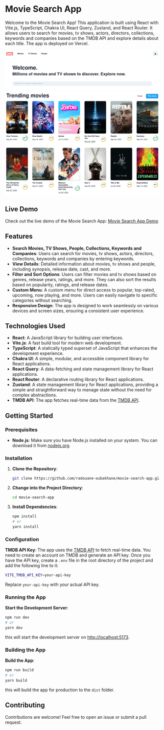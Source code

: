 # Movie Search App

Welcome to the Movie Search App! This application is built using React with Vite.js, TypeScript, Chakra UI, React Query, Zustand, and React Router. It allows users to search for movies, tv shows, actors, directors, collections, keywords and companies based on the TMDB API and explore details about each title. The app is deployed on Vercel.


![Movie Search App Screenshot](screenshots/screenshot.png)


## Live Demo

Check out the live demo of the Movie Search App: [Movie Search App Demo](https://movie-search-r5g64sbo1-radouane-oubakhane.vercel.app)


## Features

- **Search Movies, TV Shows, People, Collections, Keywords and Companies**: Users can search for movies, tv shows, actors, directors, collections, keywords and companies by entering keywords.
- **View Details**: Detailed information about movies, tv shows and people, including synopsis, release date, cast, and more.
- **Filter and Sort Options**: Users can filter movies and tv shows based on genres, release years, ratings, and more. They can also sort the results based on popularity, ratings, and release dates.
- **Custom Menu**: A custom menu for direct access to popular, top-rated, upcoming, now playing, and more. Users can easily navigate to specific categories without searching.
- **Responsive Design**: The app is designed to work seamlessly on various devices and screen sizes, ensuring a consistent user experience.

## Technologies Used

- **React**: A JavaScript library for building user interfaces.
- **Vite.js**: A fast build tool for modern web development.
- **TypeScript**: A statically typed superset of JavaScript that enhances the development experience.
- **Chakra UI**: A simple, modular, and accessible component library for React applications.
- **React Query**: A data-fetching and state management library for React applications.
- **React Router**: A declarative routing library for React applications.
- **Zustand**: A state management library for React applications, providing a simple and straightforward way to manage state without the need for complex abstractions.
- **TMDB API**: The app fetches real-time data from the [TMDB API](https://developer.themoviedb.org/reference/intro/getting-started).

## Getting Started

### Prerequisites

- **Node.js**: Make sure you have Node.js installed on your system. You can download it from [nodejs.org](https://nodejs.org/).

### Installation

1. **Clone the Repository**:

   ```bash
   git clone https://github.com/radouane-oubakhane/movie-search-app.git
   ```

2. **Change into the Project Directory**:
   ```bash
   cd movie-search-app
   ```

3. **Install Dependencies**:
   ```bash
   npm install
   # or
   yarn install
   ```

### Configuration
**TMDB API Key**: The app uses the [TMDB API](https://developer.themoviedb.org/reference/intro/getting-started) to fetch real-time data. You need to create an account on TMDB and generate an API key. Once you have the API key, create a `.env` file in the root directory of the project and add the following line to it:
   ```bash
   VITE_TMDB_API_KEY=your-api-key
   ```
   Replace `your-api-key` with your actual API key.

### Running the App
**Start the Development Server**:

   ```bash
   npm run dev
   # or
   yarn dev
   ```
   
this will start the development server on [http://localhost:5173](http://localhost:5173).

### Building the App
**Build the App**:

   ```bash
   npm run build
   # or
   yarn build
   ```

this will build the app for production to the `dist` folder.

## Contributing
Contributions are welcome! Feel free to open an issue or submit a pull request.

